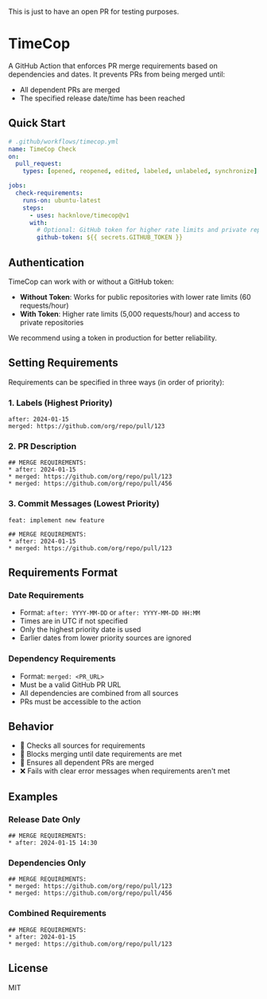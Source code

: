 This is just to have an open PR for testing purposes.

# TimeCop

A GitHub Action that enforces PR merge requirements based on dependencies and dates. It prevents PRs from being merged until:

- All dependent PRs are merged
- The specified release date/time has been reached

## Quick Start

```yaml
# .github/workflows/timecop.yml
name: TimeCop Check
on:
  pull_request:
    types: [opened, reopened, edited, labeled, unlabeled, synchronize]

jobs:
  check-requirements:
    runs-on: ubuntu-latest
    steps:
      - uses: hacknlove/timecop@v1
      with:
        # Optional: GitHub token for higher rate limits and private repo access
        github-token: ${{ secrets.GITHUB_TOKEN }}
```

## Authentication

TimeCop can work with or without a GitHub token:

- **Without Token**: Works for public repositories with lower rate limits (60 requests/hour)
- **With Token**: Higher rate limits (5,000 requests/hour) and access to private repositories

We recommend using a token in production for better reliability.

## Setting Requirements

Requirements can be specified in three ways (in order of priority):

### 1. Labels (Highest Priority)

```
after: 2024-01-15
merged: https://github.com/org/repo/pull/123
```

### 2. PR Description

```
## MERGE REQUIREMENTS:
* after: 2024-01-15
* merged: https://github.com/org/repo/pull/123
* merged: https://github.com/org/repo/pull/456
```

### 3. Commit Messages (Lowest Priority)

```
feat: implement new feature

## MERGE REQUIREMENTS:
* after: 2024-01-15
* merged: https://github.com/org/repo/pull/123
```

## Requirements Format

### Date Requirements

- Format: `after: YYYY-MM-DD` or `after: YYYY-MM-DD HH:MM`
- Times are in UTC if not specified
- Only the highest priority date is used
- Earlier dates from lower priority sources are ignored

### Dependency Requirements

- Format: `merged: <PR_URL>`
- Must be a valid GitHub PR URL
- All dependencies are combined from all sources
- PRs must be accessible to the action

## Behavior

- 🔄 Checks all sources for requirements
- 📅 Blocks merging until date requirements are met
- 🔗 Ensures all dependent PRs are merged
- ❌ Fails with clear error messages when requirements aren't met

## Examples

### Release Date Only

```
## MERGE REQUIREMENTS:
* after: 2024-01-15 14:30
```

### Dependencies Only

```
## MERGE REQUIREMENTS:
* merged: https://github.com/org/repo/pull/123
* merged: https://github.com/org/repo/pull/456
```

### Combined Requirements

```
## MERGE REQUIREMENTS:
* after: 2024-01-15
* merged: https://github.com/org/repo/pull/123
```

## License

MIT
